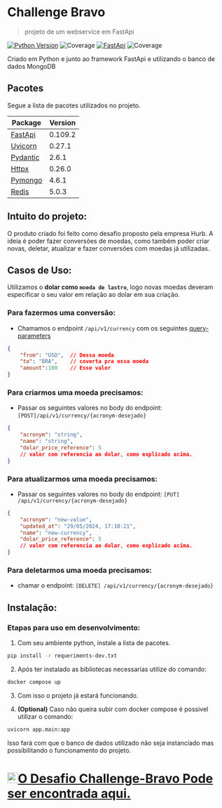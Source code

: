 # Challenge Bravo
> projeto de um webservice em FastApi

[![Python Version][python-image]][python-url]
![Coverage][mongodb-image]
[![FastApi][fastapi-image]][fastApi-url]
![Coverage][coverage-image]

Criado em Python e junto ao framework FastApi e utilizando o banco de dados MongoDB
## Pacotes

Segue a lista de pacotes utilizados no projeto.

Package                                      | Version  |
---------------------------------------------| ---------|
[FastApi][fastApi-url]                       | 0.109.2  |
[Uvicorn][uvicorn-url]                       | 0.27.1   |
[Pydantic][pydantic-url]                     | 2.6.1    |
[Httpx][httpxl-url]                          | 0.26.0   |
[Pymongo][pymongo-url]                       | 4.6.1    |
[Redis][redis-url]                           | 5.0.3    |


## Intuito do projeto:

O produto criado foi feito como desafio proposto pela empresa Hurb.
A ideia é poder fazer conversões de moedas, como também poder criar
novas, deletar, atualizar e fazer conversões com moedas já utilizadas.

## Casos de Uso:
Utilizamos o <b>dolar como `moeda de lastro`</b>, logo novas moedas deveram especificar o seu valor em relação ao dolar em sua criação.

### Para fazermos uma conversão:
- Chamamos o endpoint `/api/v1/currency` com os seguintes [query-parameters](https://en.wikipedia.org/wiki/Query_string "query-parameters")
```json
{
	"from": "USD",  // Dessa moeda
    "to": "BRA",    // coverta pra essa moeda
    "amount":100    // Esse valor
}
```

### Para criarmos uma moeda precisamos:
- Passar os seguintes valores no body do endpoint: `[POST]/api/v1/currency/{acronym-desejado}`
```json
{
	"acronym": "string",
	"name": "string",
	"dolar_price_reference": 5
    // valor com referencia ao dolar, como explicado acima.
}
```

### Para atualizarmos uma moeda precisamos:
- Passar os seguintes valores no body do endpoint: `[PUT] /api/v1/currency/{acronym-desejado}`
```json
{
    "acronym": "new-value",
	"updated_at": "29/05/2024, 17:10:21",
	"name": "new-currency",
	"dolar_price_reference": 5
    // valor com referencia ao dolar, como explicado acima.
}
```

### Para deletarmos uma moeda precisamos:
- chamar o endpoint: `[DELETE] /api/v1/currency/{acronym-desejado}`


## Instalação:

### Etapas para uso em desenvolvimento:
1. Com seu ambiente python, instale a lista de pacotes.
```sh
pip install -r requeriments-dev.txt
```
2. Após ter instalado as bibliotecas necessarias utilize do comando:
```sh
docker compose up
```
3. Com isso o projeto já estará funcionando.

4. <b>(Optional)</b> Caso não queira subir com docker compose é possivel utilizar o comando:
```sh
uvicorn app.main:app
```
Isso fará com que o banco de dados utilizado não seja instanciado mas possibilitando o funcionamento do projeto.


# <img src="https://avatars1.githubusercontent.com/u/7063040?v=4&s=200.jpg" alt="Hurb" width="24" /><a href="https://github.com/hurbcom/challenge-bravo">O Desafio Challenge-Bravo Pode ser encontrada aqui.</a>

<!-- Markdown link & img dfn's -->
[python-image]: https://img.shields.io/badge/python-3670A0?style=for-the-badge&logo=python&logoColor=ffdd54
[python-url]: https://www.python.org/
[fastApi-image]: https://img.shields.io/badge/FastAPI-005571?style=for-the-badge&logo=fastapi
[mongodb-image]: https://img.shields.io/badge/MongoDB-%234ea94b.svg?style=for-the-badge&logo=mongodb&logoColor=white
[fastApi-url]: https://fastapi.tiangolo.com/
[uvicorn-url]: https://www.uvicorn.org/
[pydantic-url]: https://docs.pydantic.dev/latest/
[httpxl-url]: https://www.python-httpx.org/
[pymongo-url]: https://www.mongodb.com/docs/drivers/pymongo/
[redis-url]: https://github.com/redis/redis-py
[fastapi-image]: https://img.shields.io/badge/FastAPI-005571?style=for-the-badge&logo=fastapi
[coverage-image]: https://coverage-badge.samuelcolvin.workers.dev/tiangolo/fastapi.svg
